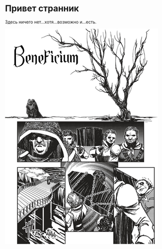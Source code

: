 ---
---
# Привет странник

Здесь ничего нет...хотя...возможно и...есть.

<p style="text-align: center"><img src="../../assets/vampire_hunter_d_vol02_ch005_p008.jpg"></p>